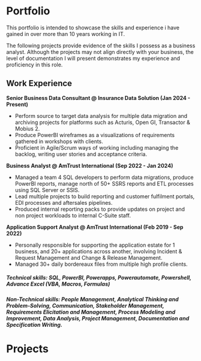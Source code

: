 # Portfolio

This portfolio is intended to showcase the skills and experience i have gained in over more than 10 years working in IT.

The following projects provide evidence of the skills I possess as a business analyst. Although the projects may not align directly with your business, the level of documentation I will present demonstrates my experience and proficiency in this role.

## Work Experience

**Senior Business Data Consultant @ Insurance Data Solution (Jan 2024 - Present)**
- Perform source to target data analysis for multiple data migration and archiving projects for platforms such as Acturis, Open GI, Transactor & Mobius 2.
- Produce PowerBI wireframes as a visualizations of requirements gathered in workshops with clients.
- Proficient in Agile/Scrum ways of working including managing the backlog, writing user stories and acceptance criteria.

**Business Analyst @ AmTrust International (Sep 2022 - Jan 2024)**
- Managed a team 4 SQL developers to perform data migrations, produce PowerBI reports, manage north of 50+ SSRS reports and ETL processes using SQL Server or SSIS.
- Lead multiple projects to build reporting and customer fulfilment portals, EDI processes and aftersales pipelines.
- Produced internal reporting packs to provide updates on project and non project workloads to internal C-Suite staff.

**Application Support Analyst @ AmTrust International (Feb 2019 - Sep 2022)** 
- Personally responsible for supporting the application estate for 1 business, and 20+ applications across another, involving Incident & Request Management and Change & Release Management.
- Managed 30+ daily bordereaux files from multiple high profile clients.

##### Technical skills: SQL, PowerBI, Powerapps, Powerautomate, Powershell, Advance Excel (VBA, Macros, Formulas)

##### Non-Technical skills: People Management, Analytical Thinking and Problem-Solving, Communication, Stakeholder Management, Requirements Elicitation and Management, Process Modeling and Improvement, Data Analysis, Project Management, Documentation and Specification Writing.

# Projects

# 

